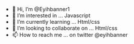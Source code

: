 - 👋 Hi, I’m @Eyihbanner1
- 👀 I’m interested in ... Javascript
- 🌱 I’m currently learning ... Html/css 
- 💞️ I’m looking to collaborate on ... Html/css
- 📫 How to reach me ... on twitter @eyihbanner

<!---
Eyihbanner1/Eyihbanner1 is a ✨ special ✨ repository because its `README.md` (this file) appears on your GitHub profile.
You can click the Preview link to take a look at your changes.
--->
